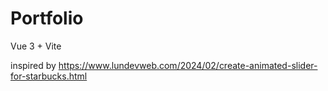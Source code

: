 # Portfolio

Vue 3 + Vite

inspired by https://www.lundevweb.com/2024/02/create-animated-slider-for-starbucks.html
